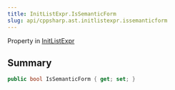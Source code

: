 ```yaml
---
title: InitListExpr.IsSemanticForm
slug: api/cppsharp.ast.initlistexpr.issemanticform
---
```

Property in [InitListExpr](/api/cppsharp/ast/initlistexpr)

## Summary



```csharp
public bool IsSemanticForm { get; set; }
```


